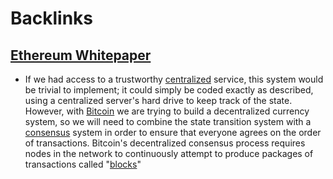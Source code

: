
# Backlinks
## [Ethereum Whitepaper](<Ethereum Whitepaper.md>)
- If we had access to a trustworthy [centralized](<centralized.md>) service, this system would be trivial to implement; it could simply be coded exactly as described, using a centralized server's hard drive to keep track of the state. However, with [Bitcoin](<Bitcoin.md>) we are trying to build a decentralized currency system, so we will need to combine the state transition system with a [consensus](<consensus.md>) system in order to ensure that everyone agrees on the order of transactions. Bitcoin's decentralized consensus process requires nodes in the network to continuously attempt to produce packages of transactions called "[blocks](<blocks.md>)"

